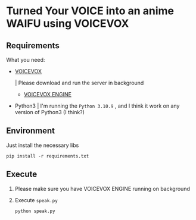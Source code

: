 # Turned Your VOICE into an anime WAIFU using VOICEVOX

## Requirements

What you need:

  -  [VOICEVOX](https://github.com/VOICEVOX/voicevox_engine)
  
      | Please download and run the server in background

      - [VOICEVOX ENGINE](https://github.com/VOICEVOX/voicevox_engine/releases/latest)
  
  - Python3
      | I'm running the ```Python 3.10.9``` , and I think it work on any version of Python3 (I think?)

## Environment
Just install the necessary libs

```
pip install -r requirements.txt
```

## Execute

1. Please make sure you have VOICEVOX ENGINE running on background

2. Execute ```speak.py```

    ```
    python speak.py
    ```
